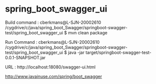 # spring_boot_swagger_ui

Build command : 
cberkmans@L-SJN-20002610 /cygdrive/c/java/spring_boot_Swagger/springboot-swagger-test/spring_boot_swagger_ui
$ mvn clean package

Run Command :
cberkmans@L-SJN-20002610 /cygdrive/c/java/spring_boot_Swagger/springboot-swagger-test/spring_boot_swagger_ui
$ java -jar target/springboot-swagger-test-0.0.1-SNAPSHOT.jar

URL :
http://localhost:18080/swagger-ui.html

http://www.javainuse.com/spring/boot_swagger
